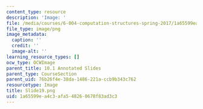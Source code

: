 ```yaml
---
content_type: resource
description: 'Image: '
file: /media/courses/6-004-computation-structures-spring-2017/1a65599ea4c3afa548260678f83ad3c3_Slide19.png
file_type: image/png
image_metadata:
  caption: ''
  credit: ''
  image-alt: ''
learning_resource_types: []
ocw_type: OCWImage
parent_title: 10.1 Annotated Slides
parent_type: CourseSection
parent_uid: 76b26f4e-38da-1486-221a-ccb9b343c762
resourcetype: Image
title: Slide19.png
uid: 1a65599e-a4c3-afa5-4826-0678f83ad3c3
---
```

